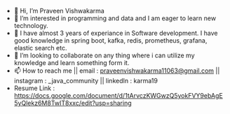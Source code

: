 - 👋 Hi, I’m Praveen Vishwakarma
- 👀 I’m interested in programming and data and I am eager to learn new technology.
- 🌱 I have almost 3 years of experiance in Software development. I have good knowledge in spring boot, kafka, redis, prometheus, grafana, elastic search etc.
- 💞️ I’m looking to collaborate on any thing where i can utilize my knowledge and learn something form it. 
- 📫 How to reach me || email : praveenvishwakarma11063@gmail.com || instagram : _java_community || linkedIn : karma19
- Resume Link : https://docs.google.com/document/d/1tArvczKWGwzQ5yokFVY9ebAgE5yQlekz6M8TwIT8xxc/edit?usp=sharing

<!---
karma-19/karma-19 is a ✨ special ✨ repository because its `README.md` (this file) appears on your GitHub profile.
You can click the Preview link to take a look at your changes.
--->
